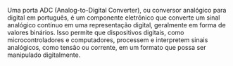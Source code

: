   
Uma porta ADC (Analog-to-Digital Converter), ou conversor analógico para digital em português, é um componente eletrônico que converte um sinal analógico contínuo em uma representação digital, geralmente em forma de valores binários. Isso permite que dispositivos digitais, como microcontroladores e computadores, processem e interpretem sinais analógicos, como tensão ou corrente, em um formato que possa ser manipulado digitalmente.